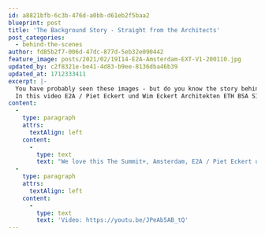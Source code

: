 ```yaml
---
id: a8821bfb-6c3b-476d-a0bb-d61eb2f5baa2
blueprint: post
title: 'The Background Story - Straight from the Architects'
post_categories:
  - behind-the-scenes
author: fd85b2f7-006d-47dc-877d-5eb32e090442
feature_image: posts/2021/02/19I14-E2A-Amsterdam-EXT-V1-200110.jpg
updated_by: c2f8321e-be41-4d83-b9ee-8136dba46b39
updated_at: 1712333411
excerpt: |-
  You have probably seen these images - but do you know the story behind the project? 
  In this video E2A / Piet Eckert und Wim Eckert Architekten ETH BSA SIA AG tells the story.
content:
  -
    type: paragraph
    attrs:
      textAlign: left
    content:
      -
        type: text
        text: "We love this The Summit+, Amsterdam, E2A / Piet Eckert und Wim Eckert Architekten ETH BSA SIA AG production. We created the images for this super cool project and are happy to share the architect's story that tells more about the idea behind the project (some parts in Dutch):"
  -
    type: paragraph
    attrs:
      textAlign: left
    content:
      -
        type: text
        text: 'Video: https://youtu.be/JPeAb5AB_tQ'
---
```

